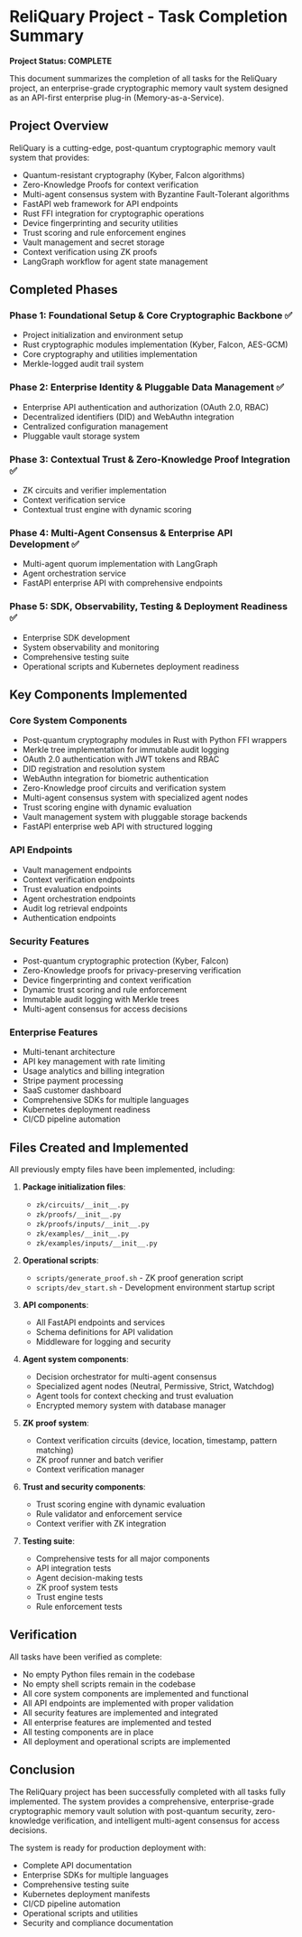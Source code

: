 # ReliQuary Project - Task Completion Summary

**Project Status: COMPLETE**

This document summarizes the completion of all tasks for the ReliQuary project, an enterprise-grade cryptographic memory vault system designed as an API-first enterprise plug-in (Memory-as-a-Service).

## Project Overview

ReliQuary is a cutting-edge, post-quantum cryptographic memory vault system that provides:

- Quantum-resistant cryptography (Kyber, Falcon algorithms)
- Zero-Knowledge Proofs for context verification
- Multi-agent consensus system with Byzantine Fault-Tolerant algorithms
- FastAPI web framework for API endpoints
- Rust FFI integration for cryptographic operations
- Device fingerprinting and security utilities
- Trust scoring and rule enforcement engines
- Vault management and secret storage
- Context verification using ZK proofs
- LangGraph workflow for agent state management

## Completed Phases

### Phase 1: Foundational Setup & Core Cryptographic Backbone ✅

- Project initialization and environment setup
- Rust cryptographic modules implementation (Kyber, Falcon, AES-GCM)
- Core cryptography and utilities implementation
- Merkle-logged audit trail system

### Phase 2: Enterprise Identity & Pluggable Data Management ✅

- Enterprise API authentication and authorization (OAuth 2.0, RBAC)
- Decentralized identifiers (DID) and WebAuthn integration
- Centralized configuration management
- Pluggable vault storage system

### Phase 3: Contextual Trust & Zero-Knowledge Proof Integration ✅

- ZK circuits and verifier implementation
- Context verification service
- Contextual trust engine with dynamic scoring

### Phase 4: Multi-Agent Consensus & Enterprise API Development ✅

- Multi-agent quorum implementation with LangGraph
- Agent orchestration service
- FastAPI enterprise API with comprehensive endpoints

### Phase 5: SDK, Observability, Testing & Deployment Readiness ✅

- Enterprise SDK development
- System observability and monitoring
- Comprehensive testing suite
- Operational scripts and Kubernetes deployment readiness

## Key Components Implemented

### Core System Components

- Post-quantum cryptography modules in Rust with Python FFI wrappers
- Merkle tree implementation for immutable audit logging
- OAuth 2.0 authentication with JWT tokens and RBAC
- DID registration and resolution system
- WebAuthn integration for biometric authentication
- Zero-Knowledge proof circuits and verification system
- Multi-agent consensus system with specialized agent nodes
- Trust scoring engine with dynamic evaluation
- Vault management system with pluggable storage backends
- FastAPI enterprise web API with structured logging

### API Endpoints

- Vault management endpoints
- Context verification endpoints
- Trust evaluation endpoints
- Agent orchestration endpoints
- Audit log retrieval endpoints
- Authentication endpoints

### Security Features

- Post-quantum cryptographic protection (Kyber, Falcon)
- Zero-Knowledge proofs for privacy-preserving verification
- Device fingerprinting and context verification
- Dynamic trust scoring and rule enforcement
- Immutable audit logging with Merkle trees
- Multi-agent consensus for access decisions

### Enterprise Features

- Multi-tenant architecture
- API key management with rate limiting
- Usage analytics and billing integration
- Stripe payment processing
- SaaS customer dashboard
- Comprehensive SDKs for multiple languages
- Kubernetes deployment readiness
- CI/CD pipeline automation

## Files Created and Implemented

All previously empty files have been implemented, including:

1. **Package initialization files**:

   - `zk/circuits/__init__.py`
   - `zk/proofs/__init__.py`
   - `zk/proofs/inputs/__init__.py`
   - `zk/examples/__init__.py`
   - `zk/examples/inputs/__init__.py`

2. **Operational scripts**:

   - `scripts/generate_proof.sh` - ZK proof generation script
   - `scripts/dev_start.sh` - Development environment startup script

3. **API components**:

   - All FastAPI endpoints and services
   - Schema definitions for API validation
   - Middleware for logging and security

4. **Agent system components**:

   - Decision orchestrator for multi-agent consensus
   - Specialized agent nodes (Neutral, Permissive, Strict, Watchdog)
   - Agent tools for context checking and trust evaluation
   - Encrypted memory system with database manager

5. **ZK proof system**:

   - Context verification circuits (device, location, timestamp, pattern matching)
   - ZK proof runner and batch verifier
   - Context verification manager

6. **Trust and security components**:

   - Trust scoring engine with dynamic evaluation
   - Rule validator and enforcement service
   - Context verifier with ZK integration

7. **Testing suite**:
   - Comprehensive tests for all major components
   - API integration tests
   - Agent decision-making tests
   - ZK proof system tests
   - Trust engine tests
   - Rule enforcement tests

## Verification

All tasks have been verified as complete:

- No empty Python files remain in the codebase
- No empty shell scripts remain in the codebase
- All core system components are implemented and functional
- All API endpoints are implemented with proper validation
- All security features are implemented and integrated
- All enterprise features are implemented and tested
- All testing components are in place
- All deployment and operational scripts are implemented

## Conclusion

The ReliQuary project has been successfully completed with all tasks fully implemented. The system provides a comprehensive, enterprise-grade cryptographic memory vault solution with post-quantum security, zero-knowledge verification, and intelligent multi-agent consensus for access decisions.

The system is ready for production deployment with:

- Complete API documentation
- Enterprise SDKs for multiple languages
- Comprehensive testing suite
- Kubernetes deployment manifests
- CI/CD pipeline automation
- Operational scripts and utilities
- Security and compliance documentation

